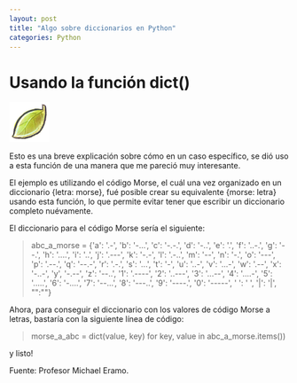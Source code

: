 ```yaml
---
layout: post
title: "Algo sobre diccionarios en Python"
categories: Python
---
```


# Usando la función dict()

![diccionario](/assets/leaf-icon.png)

Esto es una breve explicación sobre cómo en un caso específico, se dió uso a
esta función de una manera que me pareció muy interesante.

El ejemplo es utilizando el código Morse, el cuál una vez organizado en un
diccionario {letra: morse}, fué posible crear su equivalente {morse: letra}
usando esta función, lo que permite evitar tener que escribir un diccionario
completo nuévamente.

El diccionario para el código Morse sería el siguiente:

>abc_a_morse = {'a': '.-', 'b': '-...', 'c': '-.-.', 'd': '-..',
               'e': '.', 'f': '..-.', 'g': '--.', 'h': '....',
               'i': '..', 'j': '.---', 'k': '-.-', 'l': '.-..',
               'm': '--', 'n': '-.', 'o': '---', 'p': '.--.',
               'q': '--.-', 'r': '.-.', 's': '...', 't': '-',
               'u': '..-', 'v': '...-', 'w': '.--', 'x': '-..-', 'y',
                '-.--', 'z': '--..', '1': '.----', '2': '..---',
               '3': '...--', '4': '....-', '5': '.....', '6': '-....',
               '7': '--...', '8': '---..', '9': '----.', '0': '-----',
                ' ': ' ', '|': '|', "":""}

Ahora, para conseguir el diccionario con los valores de código Morse a letras,
bastaría con la siguiente línea de código:

> morse_a_abc = dict(value, key) for key, value in abc_a_morse.items())

y listo!

Fuente: Profesor Michael Eramo.
